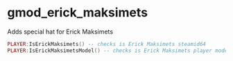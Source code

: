 # gmod_erick_maksimets
 Adds special hat for Erick Maksimets

```lua
PLAYER:IsErickMaksimets() -- checks is Erick Maksimets steamid64
PLAYER:IsErickMaksimetsModel() -- checks is Erick Maksimets player model
```
